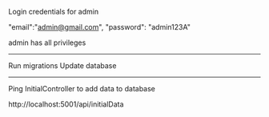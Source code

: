 Login credentials for admin

"email":"admin@gmail.com",
"password": "admin123A"

admin has all privileges

--------------------------------

Run migrations
Update database

---------------------------------

Ping InitialController to add data to database

http://localhost:5001/api/initialData